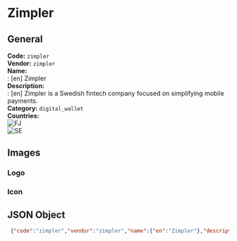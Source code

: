 # Zimpler 
## General 
**Code:** `zimpler`  
**Vendor:** `zimpler`  
**Name:**  
:	[en] Zimpler  
**Description:**  
: [en] Zimpler is a Swedish fintech company focused on simplifying mobile payments.   
**Category:** `digital_wallet`  
**Countries:**  
![FJ](https://cdnjs.cloudflare.com/ajax/libs/flag-icon-css/3.3.0/flags/4x3/FJ.svg#w24)  
![SE](https://cdnjs.cloudflare.com/ajax/libs/flag-icon-css/3.3.0/flags/4x3/SE.svg#w24)  
 
## Images 
### Logo 
### Icon 
## JSON Object 
```json
 {"code":"zimpler","vendor":"zimpler","name":{"en":"Zimpler"},"description":{"en":"Zimpler is a Swedish fintech company focused on simplifying mobile payments. "},"countries":["FJ","SE"],"category":"digital_wallet"}```  

